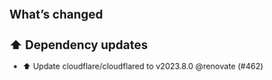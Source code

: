 ## What’s changed
## ⬆️ Dependency updates

- ⬆️ Update cloudflare/cloudflared to v2023.8.0 @renovate (#462)
